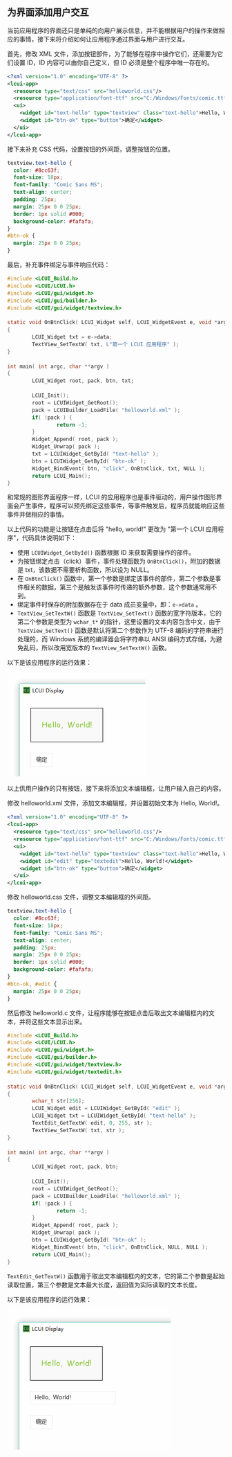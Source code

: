 
## 为界面添加用户交互

当前应用程序的界面还只是单纯的向用户展示信息，并不能根据用户的操作来做相应的事情，接下来将介绍如何让应用程序通过界面与用户进行交互。

首先，修改 XML 文件，添加按钮部件，为了能够在程序中操作它们，还需要为它们设置 ID，ID 内容可以由你自己定义，但 ID 必须是整个程序中唯一存在的。

``` xml
<?xml version="1.0" encoding="UTF-8" ?>
<lcui-app>
  <resource type="text/css" src="helloworld.css"/>
  <resource type="application/font-ttf" src="C:/Windows/Fonts/comic.ttf"/>
  <ui>
    <widget id="text-hello" type="textview" class="text-hello">Hello, World!</widget>
    <widget id="btn-ok" type="button">确定</widget>
  </ui>
</lcui-app>
```

接下来补充 CSS 代码，设置按钮的外间距，调整按钮的位置。

``` css
textview.text-hello {
  color: #8cc63f;
  font-size: 18px;
  font-family: "Comic Sans MS";
  text-align: center;
  padding: 25px;
  margin: 25px 0 0 25px;
  border: 1px solid #000;
  background-color: #fafafa;
}
#btn-ok {
  margin: 25px 0 0 25px;
}
```

最后，补充事件绑定与事件响应代码：

``` c
#include <LCUI_Build.h>
#include <LCUI/LCUI.h>
#include <LCUI/gui/widget.h>
#include <LCUI/gui/builder.h>
#include <LCUI/gui/widget/textview.h>

static void OnBtnClick( LCUI_Widget self, LCUI_WidgetEvent e, void *arg )
{
        LCUI_Widget txt = e->data;
        TextView_SetTextW( txt, L"第一个 LCUI 应用程序" );
}

int main( int argc, char **argv )
{
        LCUI_Widget root, pack, btn, txt;

        LCUI_Init();
        root = LCUIWidget_GetRoot();
        pack = LCUIBuilder_LoadFile( "helloworld.xml" );
        if( !pack ) {
                return -1;
        }
        Widget_Append( root, pack ); 
        Widget_Unwrap( pack );
        txt = LCUIWidget_GetById( "text-hello" );
        btn = LCUIWidget_GetById( "btn-ok" );
        Widget_BindEvent( btn, "click", OnBtnClick, txt, NULL );
        return LCUI_Main();
}
```

和常规的图形界面程序一样，LCUI 的应用程序也是事件驱动的，用户操作图形界面会产生事件，程序可以预先绑定这些事件，等事件触发后，程序员就能响应这些事件并做相应的事情。

以上代码的功能是让按钮在点击后将 "hello, world!" 更改为 "第一个 LCUI 应用程序"，代码具体说明如下：

- 使用 `LCUIWidget_GetById()` 函数根据 ID 来获取需要操作的部件。
- 为按钮绑定点击（click）事件，事件处理函数为 `OnBtnClick()`，附加的数据是 txt，该数据不需要析构函数，所以设为 NULL。
- 在 `OnBtnClick()` 函数中，第一个参数是绑定该事件的部件，第二个参数是事件相关的数据，第三个是触发该事件时传递的额外参数，这个参数通常用不到。
- 绑定事件时保存的附加数据存在于 data 成员变量中，即：`e->data` 。
- `TextView_SetTextW()` 函数是 `TextView_SetText()` 函数的宽字符版本，它的第二个参数是类型为 `wchar_t*` 的指针，这里设置的文本内容包含中文，由于 `TextView_SetText()` 函数是默认将第二个参数作为 UTF-8 编码的字符串进行处理的，而 Windows 系统的编译器会将字符串以 ANSI 编码方式存储，为避免乱码，所以改用宽版本的 `TextView_SetTextW()` 函数。

以下是该应用程序的运行效果：

![运行效果](../../images/getting_started_step_4.gif)

以上供用户操作的只有按钮，接下来将添加文本编辑框，让用户输入自己的内容。

修改 helloworld.xml 文件，添加文本编辑框，并设置初始文本为 Hello, World!。

``` xml
<?xml version="1.0" encoding="UTF-8" ?>
<lcui-app>
  <resource type="text/css" src="helloworld.css"/>
  <resource type="application/font-ttf" src="C:/Windows/Fonts/comic.ttf"/>
  <ui>
    <widget id="text-hello" type="textview" class="text-hello">Hello, World!</widget>
    <widget id="edit" type="textedit">Hello, World!</widget>
    <widget id="btn-ok" type="button">确定</widget>
  </ui>
</lcui-app>
```

修改 helloworld.css 文件，调整文本编辑框的外间距。

``` css
textview.text-hello {
  color: #8cc63f;
  font-size: 18px;
  font-family: "Comic Sans MS";
  text-align: center;
  padding: 25px;
  margin: 25px 0 0 25px;
  border: 1px solid #000;
  background-color: #fafafa;
}
#btn-ok, #edit {
  margin: 25px 0 0 25px;
}
```

然后修改 helloworld.c 文件，让程序能够在按钮点击后取出文本编辑框内的文本，并将这些文本显示出来。

``` c
#include <LCUI_Build.h>
#include <LCUI/LCUI.h>
#include <LCUI/gui/widget.h>
#include <LCUI/gui/builder.h>
#include <LCUI/gui/widget/textview.h>
#include <LCUI/gui/widget/textedit.h>

static void OnBtnClick( LCUI_Widget self, LCUI_WidgetEvent e, void *arg )
{
        wchar_t str[256];
        LCUI_Widget edit = LCUIWidget_GetById( "edit" );
        LCUI_Widget txt = LCUIWidget_GetById( "text-hello" );
        TextEdit_GetTextW( edit, 0, 255, str );
        TextView_SetTextW( txt, str );
}

int main( int argc, char **argv )
{
        LCUI_Widget root, pack, btn;

        LCUI_Init();
        root = LCUIWidget_GetRoot();
        pack = LCUIBuilder_LoadFile( "helloworld.xml" );
        if( !pack ) {
                return -1;
        }
        Widget_Append( root, pack ); 
        Widget_Unwrap( pack );
        btn = LCUIWidget_GetById( "btn-ok" );
        Widget_BindEvent( btn, "click", OnBtnClick, NULL, NULL );
        return LCUI_Main();
}
```

`TextEdit_GetTextW()` 函数用于取出文本编辑框内的文本，它的第二个参数是起始读取位置，第三个参数是文本最大长度，返回值为实际读取的文本长度。

以下是该应用程序的运行效果：

![运行效果](../../images//getting_started_step_5.gif)
